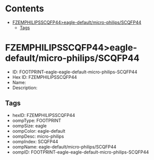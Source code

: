 



Contents
========

* [FZEMPHILIPSSCQFP44>eagle-default/micro-philips/SCQFP44](#fzemphilipsscqfp44eagle-defaultmicro-philipsscqfp44)
	* [Tags](#tags)

# FZEMPHILIPSSCQFP44>eagle-default/micro-philips/SCQFP44

- ID: FOOTPRINT-eagle-eagle-default-micro-philips-SCQFP44
- Hex ID: FZEMPHILIPSSCQFP44
- Name: 
- Description: 

## Tags

- hexID: FZEMPHILIPSSCQFP44
- oompType: FOOTPRINT
- oompSize: eagle
- oompColor: eagle-default
- oompDesc: micro-philips
- oompIndex: SCQFP44
- oompName: eagle-default/micro-philips/SCQFP44
- oompID: FOOTPRINT-eagle-eagle-default-micro-philips-SCQFP44

